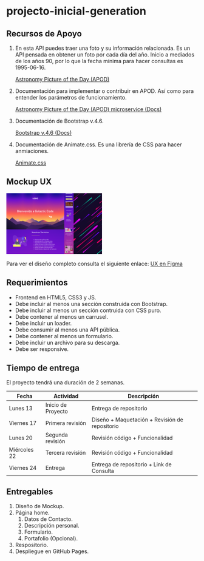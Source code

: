 # projecto-inicial-generation

## Recursos de Apoyo

1. En esta API puedes traer una foto y su información relacionada. Es un API pensada en obtener un foto por cada día del año. Inicio a mediados de los años 90, por lo que la fecha mínima para hacer consultas es 1995-06-16.

    [Astronomy Picture of the Day (APOD)](https://apod.nasa.gov/apod/astropix.html)

2. Documentación para implementar o contribuir en APOD. Así como para entender los parámetros de funcionamiento.

    [Astronomy Picture of the Day (APOD) microservice (Docs)](https://github.com/nasa/apod-api)

3. Documentación de Bootstrap v.4.6.

    [Bootstrap v.4.6 (Docs)](https://getbootstrap.com/docs/4.6/getting-started/introduction/)

4. Documentación de Animate.css. Es una librería de CSS para hacer anmiaciones.

    [Animate.css](https://animate.style/)

## Mockup UX

<img src="GitHub.png" width="50%"></img>
    
Para ver el diseño completo consulta el siguiente enlace: [UX en Figma](https://www.figma.com/file/vlOefJxyNJtI1snj84SOO4/projecto-inicial?node-id=16%3A47)

## Requerimientos

- Frontend en HTML5, CSS3 y JS.
- Debe incluir al menos una sección construida con Bootstrap.
- Debe incluir al menos un sección contruida con CSS puro.
- Debe contener al menos un carrusel.
- Debe incluir un loader.
- Debe consumir al menos una API pública.
- Debe contener al menos un formulario.
- Debe incluir un archivo para su descarga.
- Debe ser responsive.

## Tiempo de entrega

El proyecto tendrá una duración de 2 semanas.

|Fecha |Actividad| Descripción
--- | --- | ---
|Lunes 13 |Inicio de Proyecto |Entrega de repositorio|
|Viernes 17 |Primera revisión |Diseño + Maquetación + Revisión de repositorio|
|Lunes 20 |Segunda revisión |Revisión código + Funcionalidad|
|Miércoles 22 |Tercera revisión |Revisión código + Funcionalidad|
|Viernes 24 |Entrega |Entrega de repositorio + Link de Consulta|

## Entregables

1. Diseño de Mockup.
2. Página home.
    1. Datos de Contacto.
    2. Descripción personal.
    3. Formulario.
    4. Portafolio (Opcional).
3. Respositorio.
4. Despliegue en GitHub Pages.
